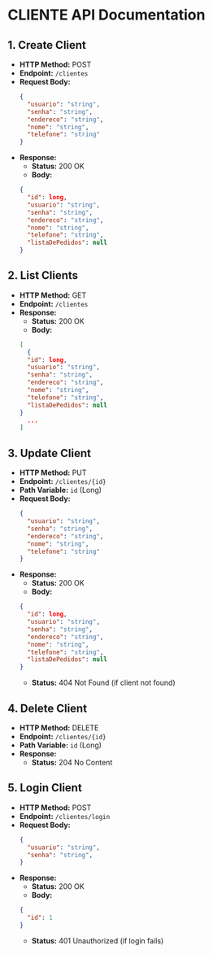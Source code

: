# CLIENTE API Documentation

## 1. Create Client
- **HTTP Method:** POST
- **Endpoint:** `/clientes`
- **Request Body:**
  ```json
  {
    "usuario": "string",
    "senha": "string",
    "endereco": "string",
    "nome": "string",
    "telefone": "string"
  }
  ```
- **Response:**
  - **Status:** 200 OK
  - **Body:**
  ```json
  {
    "id": long,
    "usuario": "string",
    "senha": "string",
    "endereco": "string",
    "nome": "string",
    "telefone": "string",
    "listaDePedidos": null
  }
  ```

## 2. List Clients
- **HTTP Method:** GET
- **Endpoint:** `/clientes`
- **Response:**
  - **Status:** 200 OK
  - **Body:**
  ```json
  [
    {
    "id": long,
    "usuario": "string",
    "senha": "string",
    "endereco": "string",
    "nome": "string",
    "telefone": "string",
    "listaDePedidos": null
  }
    ...
  ]
  ```

## 3. Update Client
- **HTTP Method:** PUT
- **Endpoint:** `/clientes/{id}`
- **Path Variable:** `id` (Long)
- **Request Body:**
  ```json
  {
    "usuario": "string",
    "senha": "string",
    "endereco": "string",
    "nome": "string",
    "telefone": "string"
  }
  ```
- **Response:**
  - **Status:** 200 OK
  - **Body:**
  ```json
  {
    "id": long,
    "usuario": "string",
    "senha": "string",
    "endereco": "string",
    "nome": "string",
    "telefone": "string",
    "listaDePedidos": null
  }
  ```
  - **Status:** 404 Not Found (if client not found)

## 4. Delete Client
- **HTTP Method:** DELETE
- **Endpoint:** `/clientes/{id}`
- **Path Variable:** `id` (Long)
- **Response:**
  - **Status:** 204 No Content

## 5. Login Client
- **HTTP Method:** POST
- **Endpoint:** `/clientes/login`
- **Request Body:**
  ```json
  {
    "usuario": "string",
    "senha": "string",
  }
  ```
- **Response:**
  - **Status:** 200 OK
  - **Body:**
  ```json
  {
    "id": 1
  }
  ```
  - **Status:** 401 Unauthorized (if login fails)
